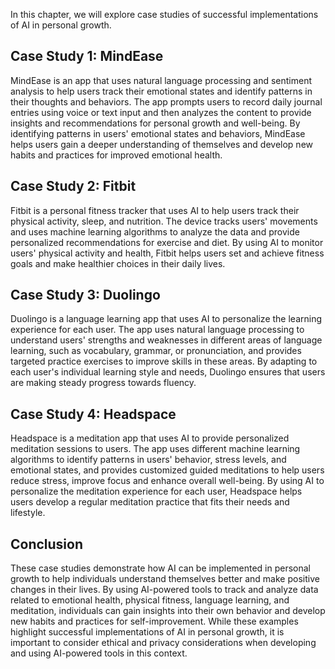 

In this chapter, we will explore case studies of successful implementations of AI in personal growth.

Case Study 1: MindEase
----------------------

MindEase is an app that uses natural language processing and sentiment analysis to help users track their emotional states and identify patterns in their thoughts and behaviors. The app prompts users to record daily journal entries using voice or text input and then analyzes the content to provide insights and recommendations for personal growth and well-being. By identifying patterns in users' emotional states and behaviors, MindEase helps users gain a deeper understanding of themselves and develop new habits and practices for improved emotional health.

Case Study 2: Fitbit
--------------------

Fitbit is a personal fitness tracker that uses AI to help users track their physical activity, sleep, and nutrition. The device tracks users' movements and uses machine learning algorithms to analyze the data and provide personalized recommendations for exercise and diet. By using AI to monitor users' physical activity and health, Fitbit helps users set and achieve fitness goals and make healthier choices in their daily lives.

Case Study 3: Duolingo
----------------------

Duolingo is a language learning app that uses AI to personalize the learning experience for each user. The app uses natural language processing to understand users' strengths and weaknesses in different areas of language learning, such as vocabulary, grammar, or pronunciation, and provides targeted practice exercises to improve skills in these areas. By adapting to each user's individual learning style and needs, Duolingo ensures that users are making steady progress towards fluency.

Case Study 4: Headspace
-----------------------

Headspace is a meditation app that uses AI to provide personalized meditation sessions to users. The app uses different machine learning algorithms to identify patterns in users' behavior, stress levels, and emotional states, and provides customized guided meditations to help users reduce stress, improve focus and enhance overall well-being. By using AI to personalize the meditation experience for each user, Headspace helps users develop a regular meditation practice that fits their needs and lifestyle.

Conclusion
----------

These case studies demonstrate how AI can be implemented in personal growth to help individuals understand themselves better and make positive changes in their lives. By using AI-powered tools to track and analyze data related to emotional health, physical fitness, language learning, and meditation, individuals can gain insights into their own behavior and develop new habits and practices for self-improvement. While these examples highlight successful implementations of AI in personal growth, it is important to consider ethical and privacy considerations when developing and using AI-powered tools in this context.

